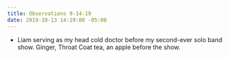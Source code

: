 ```yaml
---
title: Observations 9-14-19
date: 2019-10-13 14:19:00 -05:00
---
```


- Liam serving as my head cold doctor before my second-ever solo band show. Ginger, Throat Coat tea, an apple before the show.